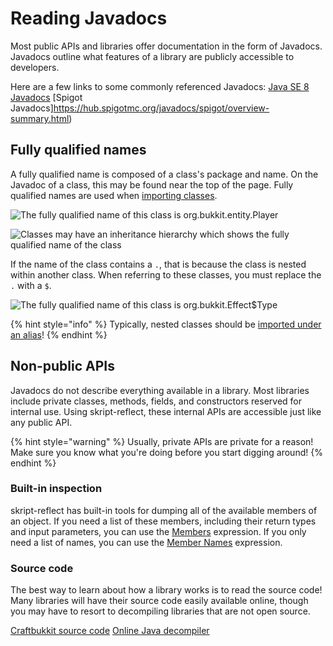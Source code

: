 # Reading Javadocs

Most public APIs and libraries offer documentation in the form of Javadocs. Javadocs outline what features of a library are publicly accessible to developers.

Here are a few links to some commonly referenced Javadocs:
[Java SE 8 Javadocs](https://docs.oracle.com/javase/8/docs/api/overview-summary.html)
[Spigot Javadocs]https://hub.spigotmc.org/javadocs/spigot/overview-summary.html)

## Fully qualified names

A fully qualified name is composed of a class's package and name. On the Javadoc of a class, this may be found near the top of the page. Fully qualified names are used when [importing classes](importing-classes.md).

![The fully qualified name of this class is org.bukkit.entity.Player ](../.gitbook/assets/screen-shot-2018-08-20-at-7.57.53-pm.png)

![Classes may have an inheritance hierarchy which shows the fully qualified name of the class](../.gitbook/assets/screen-shot-2018-08-20-at-7.58.41-pm.png)

If the name of the class contains a `.`, that is because the class is nested within another class. When referring to these classes, you must replace the `.` with a `$`.

![The fully qualified name of this class is org.bukkit.Effect$Type](../.gitbook/assets/screen-shot-2018-08-20-at-8.07.22-pm.png)

{% hint style="info" %}
Typically, nested classes should be [imported under an alias](importing-classes.md#dealing-with-nested-classes)!
{% endhint %}

## Non-public APIs

Javadocs do not describe everything available in a library. Most libraries include private classes, methods, fields, and constructors reserved for internal use. Using skript-reflect, these internal APIs are accessible just like any public API.

{% hint style="warning" %}
Usually, private APIs are private for a reason! Make sure you know what you're doing before you start digging around!
{% endhint %}

### Built-in inspection

skript-reflect has built-in tools for dumping all of the available members of an object. If you need a list of these members, including their return types and input parameters, you can use the [Members](utilities.md#members) expression. If you only need a list of names, you can use the [Member Names](utilities.md#member-names) expression.

### Source code

The best way to learn about how a library works is to read the source code! Many libraries will have their source code easily available online, though you may have to resort to decompiling libraries that are not open source.

[Craftbukkit source code](https://hub.spigotmc.org/stash/projects/SPIGOT/repos/craftbukkit/browse)
[Online Java decompiler](http://www.javadecompilers.com/)

